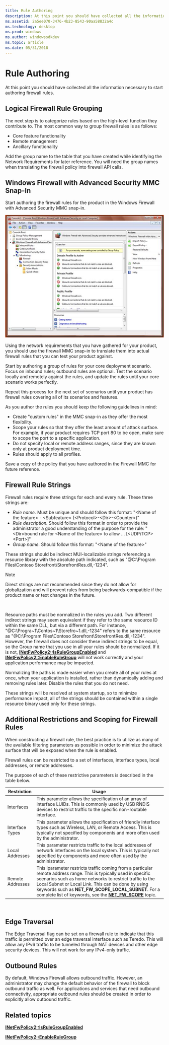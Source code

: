 ```yaml
---
title: Rule Authoring
description: At this point you should have collected all the information necessary to start authoring firewall rules.
ms.assetid: 2a5ee070-3476-4b23-8543-90aa58832a4c
ms.technology: desktop
ms.prod: windows
ms.author: windowssdkdev
ms.topic: article
ms.date: 05/31/2018
---
```


# Rule Authoring

At this point you should have collected all the information necessary to start authoring firewall rules.

## Logical Firewall Rule Grouping

The next step is to categorize rules based on the high-level function they contribute to. The most common way to group firewall rules is as follows:

-   Core feature functionality
-   Remote management
-   Ancillary functionality

Add the group name to the table that you have created while identifying the Network Requirements for later reference. You will need the group names when translating the firewall policy into firewall API calls.

## Windows Firewall with Advanced Security MMC Snap-In

Start authoring the firewall rules for the product in the Windows Firewall with Advanced Security MMC snap-in.

![windows firewall with advanced security mmc snap-in ](images/wfas.jpg)

Using the network requirements that you have gathered for your product, you should use the firewall MMC snap-in to translate them into actual firewall rules that you can test your product against.

Start by authoring a group of rules for your core deployment scenario. Focus on inbound rules; outbound rules are optional. Test the scenario locally and remotely against the rules, and update the rules until your core scenario works perfectly.

Repeat this process for the next set of scenarios until your product has firewall rules covering all of its scenarios and features.

As you author the rules you should keep the following guidelines in mind:

-   Create "custom rules" in the MMC snap-in as they offer the most flexibility.
-   Scope your rules so that they offer the least amount of attack surface. For example, if your product requires TCP port 80 to be open, make sure to scope the port to a specific application.
-   Do not specify local or remote address ranges, since they are known only at product deployment time.
-   Rules should apply to all profiles.

Save a copy of the policy that you have authored in the Firewall MMC for future reference.

## Firewall Rule Strings

Firewall rules require three strings for each and every rule. These three strings are:

-   *Rule name.* Must be unique and should follow this format: "&lt;Name of the feature&gt; - &lt;Subfeature&gt; (&lt;Protocol&gt;-&lt;Dir&gt;-&lt;Counter&gt;)"
-   *Rule description.* Should follow this format in order to provide the administrator a good understanding of the purpose for the rule: "&lt;Dir&gt;bound rule for &lt;Name of the feature&gt; to allow ... \[&lt;UDP/TCP&gt; &lt;Port&gt;\]"
-   *Group name.* Should follow this format: "&lt;Name of the feature&gt;"

These strings should be indirect MUI-localizable strings referencing a resource library with the absolute path indicated, such as "@C:\\Program Files\\Contoso Storefront\\StorefrontRes.dll,-1234".

> [!Note]  
> Direct strings are not recommended since they do not allow for globalization and will prevent rules from being backwards-compatible if the product name or text changes in the future.

 

Resource paths must be normalized in the rules you add. Two different indirect strings may seem equivalent if they refer to the same resource ID within the same DLL, but via a different path. For instance, "@C:\\Progra~1\\Contos~1\\Storefro~1.dll,-1234" refers to the same resource as "@C:\\Program Files\\Contoso Storefront\\StorefrontRes.dll,-1234". However, the firewall does not consider these indirect strings to be equal, so the Group name that you use in all your rules should be normalized. If it is not, [**INetFwPolicy2::IsRuleGroupEnabled**](/previous-versions/windows/desktop/api/Netfw/nf-netfw-inetfwpolicy2-isrulegroupenabled) and [**INetFwPolicy2::EnableRuleGroup**](/previous-versions/windows/desktop/api/Netfw/nf-netfw-inetfwpolicy2-enablerulegroup) will not work correctly and your application performance may be impacted.

Normalizing the paths is made easier when you create all of your rules at once, when your application is installed, rather than dynamically adding and removing rules later. Disable the rules that you do not need.

These strings will be resolved at system startup, so to minimize performance impact, all of the strings should be contained within a single resource binary used only for these strings.

## Additional Restrictions and Scoping for Firewall Rules

When constructing a firewall rule, the best practice is to utilize as many of the available filtering parameters as possible in order to minimize the attack surface that will be exposed when the rule is enabled.

Firewall rules can be restricted to a set of interfaces, interface types, local addresses, or remote addresses.

The purpose of each of these restrictive parameters is described in the table below.



| Restriction      | Usage                                                                                                                                                                                                                                                                                                                                                                           |
|------------------|---------------------------------------------------------------------------------------------------------------------------------------------------------------------------------------------------------------------------------------------------------------------------------------------------------------------------------------------------------------------------------|
| Interfaces       | This parameter allows the specification of an array of interface LUIDs. This is commonly used by USB RNDIS devices to restrict traffic to the specific non-routable interface.                                                                                                                                                                                                  |
| Interface Types  | This parameter allows the specification of friendly interface types such as Wireless, LAN, or Remote Access. This is typically not specified by components and more often used by the administrator.                                                                                                                                                                            |
| Local Addresses  | This parameter restricts traffic to the local addresses of network interfaces on the local system. This is typically not specified by components and more often used by the administrator.                                                                                                                                                                                      |
| Remote Addresses | This iparameter restricts traffic coming from a particular remote address range. This is typically used in specific scenarios such as home networks to restrict traffic to the Local Subnet or Local Link. This can be done by using keywords such as **NET\_FW\_SCOPE\_LOCAL\_SUBNET**. For a complete list of keywords, see the [**NET\_FW\_SCOPE**](/previous-versions/windows/desktop/api/Icftypes/ne-icftypes-net_fw_scope_) topic. |



 

## Edge Traversal

The Edge Traversal flag can be set on a firewall rule to indicate that this traffic is permitted over an edge traversal interface such as Teredo. This will allow any IPv6 traffic to be tunneled through NAT devices and other edge security devices. This will not work for any IPv4-only traffic.

## Outbound Rules

By default, Windows Firewall allows outbound traffic. However, an administrator may change the default behavior of the firewall to block outbound traffic as well. For applications and services that need outbound connectivity, appropriate outbound rules should be created in order to explicitly allow outbound traffic.

## Related topics

<dl> <dt>

[**INetFwPolicy2::IsRuleGroupEnabled**](/previous-versions/windows/desktop/api/Netfw/nf-netfw-inetfwpolicy2-isrulegroupenabled)
</dt> <dt>

[**INetFwPolicy2::EnableRuleGroup**](/previous-versions/windows/desktop/api/Netfw/nf-netfw-inetfwpolicy2-enablerulegroup)
</dt> </dl>

 

 





